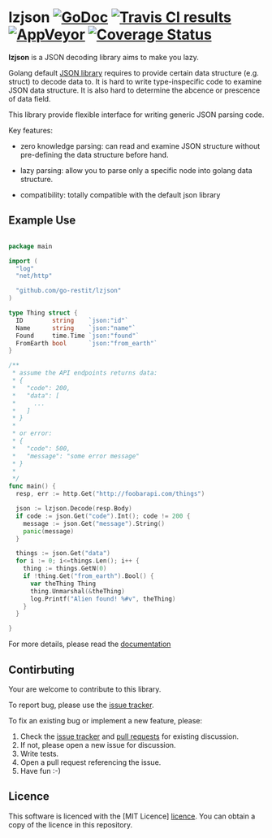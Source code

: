# lzjson [![GoDoc][godoc-badge]][godoc] [![Travis CI results][travis-badge]][travis] [![AppVeyor][appveyor-badge]][appveyor] [![Coverage Status][coveralls-badge]][coveralls]


**lzjson** is a JSON decoding library aims to make you lazy.

Golang default [JSON library](https://golang.org/pkg/encoding/json/) requires to
provide certain data structure (e.g. struct) to decode data to. It is hard to
write type-inspecific code to examine JSON data structure. It is also hard to
determine the abcence or prescence of data field.

This library provide flexible interface for writing generic JSON parsing code.

Key features:

  * zero knowledge parsing: can read and examine JSON structure without
    pre-defining the data structure before hand.

  * lazy parsing: allow you to parse only a specific node into golang data
    structure.

  * compatibility: totally compatible with the default json library

[godoc]: https://godoc.org/github.com/go-restit/lzjson
[godoc-badge]: https://godoc.org/github.com/go-restit/lzjson?status.svg
[travis]: https://travis-ci.org/go-restit/lzjson?branch=master
[travis-badge]: https://api.travis-ci.org/go-restit/lzjson.svg?branch=master
[appveyor]: https://ci.appveyor.com/project/yookoala/lzjson?branch=master
[appveyor-badge]: https://ci.appveyor.com/api/projects/status/github/go-restit/lzjson?branch=master&svg=true
[coveralls]: https://coveralls.io/github/go-restit/lzjson?branch=master
[coveralls-badge]: https://coveralls.io/repos/github/go-restit/lzjson/badge.svg?branch=master


## Example Use

```go

package main

import (
  "log"
  "net/http"

  "github.com/go-restit/lzjson"
)

type Thing struct {
  ID        string    `json:"id"`
  Name      string    `json:"name"`
  Found     time.Time `json:"found"`
  FromEarth bool      `json:"from_earth"`
}

/**
 * assume the API endpoints returns data:
 * {
 *   "code": 200,
 *   "data": [
 *     ...
 *   ]
 * }
 *
 * or error:
 * {
 *   "code": 500,
 *   "message": "some error message"
 * }
 *
 */
func main() {
  resp, err := http.Get("http://foobarapi.com/things")

  json := lzjson.Decode(resp.Body)
  if code := json.Get("code").Int(); code != 200 {
    message := json.Get("message").String()
    panic(message)
  }

  things := json.Get("data")
  for i := 0; i<=things.Len(); i++ {
    thing := things.GetN(0)
    if !thing.Get("from_earth").Bool() {
      var theThing Thing
      thing.Unmarshal(&theThing)
      log.Printf("Alien found! %#v", theThing)
    }
  }

}

```

For more details, please read the [documentation][godoc]


## Contirbuting

Your are welcome to contribute to this library.

To report bug, please use the [issue tracker][issue tracker].

To fix an existing bug or implement a new feature, please:

1. Check the [issue tracker][issue tracker] and [pull requests][pull requests] for existing discussion.
2. If not, please open a new issue for discussion.
3. Write tests.
4. Open a pull request referencing the issue.
5. Have fun :-)

[issue tracker]: https://github.com/go-restit/lzjson/issues
[pull requests]: https://github.com/go-restit/lzjson/pulls


## Licence

This software is licenced with the [MIT Licence] [licence].
You can obtain a copy of the licence in this repository.

[licence]: /LICENCE
